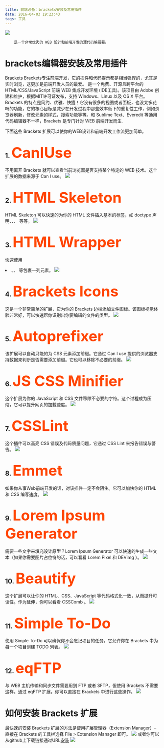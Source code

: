 ```yaml
---
title: 前端必备：brackets安装及常用插件
date: 2016-04-03 19:23:43
tags: 工具
---
```


![](http://7xsgf8.com1.z0.glb.clouddn.com/brackts/Brackets-editor.jpg)

        是一个非常优秀的 WEB 设计和前端开发的源代码编辑器。


<!--more-->
# brackets编辑器安装及常用插件


[Brackets](http://brackets.io/Brackets) Brackets专注前端开发，它的插件和代码提示都是相当强悍的，尤其是实时浏览，这更加是前端开发人员的最爱。
是一个免费、开源且跨平台的 HTML/CSS/JavaScript 前端 WEB 集成开发环境 (IDE工具)。该项目由 Adobe 创建和维护，根据MIT许可证发布，支持 Windows、Linux 以及 OS X 平台。 Brackets 的特点是简约、优雅、快捷！它没有很多的视图或者面板，也没太多花哨的功能，它的核心目标是减少在开发过程中那些效率低下的重复性工作，例如浏览器刷新，修改元素的样式，搜索功能等等。和 Sublime Text、Everedit 等通用代码编辑器不一样，Brackets 是专门针对 WEB 前端开发而生.


下面这些 Brackets 扩展可以使你的WEB设计和前端开发工作流更加简单。
## 1. <font color=OrangeRed size=18>CanIUse</font>
不用离开 Brackets 就可以查看当前浏览器是否支持某个特定的 WEB 技术。这个扩展的数据来源于 Can I use。
![](http://7xsgf8.com1.z0.glb.clouddn.com/brackts/1.png)
## 2. <font color=OrangeRed size=18>HTML Skeleton</font>
HTML Skeleton 可以快速的为你的 HTML 文件插入基本的标签，如 doctype 声明、<html>、<head>、 <body>等等。
![](http://7xsgf8.com1.z0.glb.clouddn.com/brackts/2.png)
## 3. <font color=OrangeRed size=18>HTML Wrapper</font>
快速使用 <li> 、<tr>、<a> 等包裹一列元素。
![](http://7xsgf8.com1.z0.glb.clouddn.com/brackts/3.gif)
## 4. <font color=OrangeRed size=18>Brackets Icons</font>
这是一个非常简单的扩展，它为你的 Brackets 边栏添加文件图标。该图标视觉体验非常好，可以快速帮你识别出你要编辑的文件的类型。
![](http://7xsgf8.com1.z0.glb.clouddn.com/brackts/4.png)
## 5. <font color=OrangeRed size=18>Autoprefixer</font>
该扩展可以自动只能的为 CSS 元素添加前缀。它通过 Can I use 提供的浏览器支持数据来判断是否需要添加前缀。它也可以移除不必要的前缀。
![](http://7xsgf8.com1.z0.glb.clouddn.com/brackts/5.png)
## 6. <font color=OrangeRed size=18>JS CSS Minifier</font>
这个扩展为你的 JavaScript  和 CSS 文件移除不必要的字符。这个过程成为压缩，它可以提升网页的加载速度。
![](http://7xsgf8.com1.z0.glb.clouddn.com/brackts/6.png)
## 7. <font color=OrangeRed size=18>CSSLint</font>
这个插件可以高亮 CSS 错误及代码质量问题，它通过 CSS Lint 来报告错误与警告。
![](http://7xsgf8.com1.z0.glb.clouddn.com/brackts/7.png)
## 8. <font color=OrangeRed size=18>Emmet</font>
如果你从事Web前端开发的话，对该插件一定不会陌生。它可以加快你的 HTML 和 CSS 编写速度。
![](http://7xsgf8.com1.z0.glb.clouddn.com/brackts/8.png)
## 9. <font color=OrangeRed size=18>Lorem Ipsum Generator</font>
需要一些文字来填充设计原型？Lorem Ipsum Generator 可以快速的生成一些文本（如果你需要图片占位符的话，可以看看 Lorem Pixel 和 DEVimg ）。
![](http://7xsgf8.com1.z0.glb.clouddn.com/brackts/9.gif)
## 10. <font color=OrangeRed size=18>Beautify</font>
这个扩展可以让你的 HTML、CSS、JavaScript 等代码格式化一致，从而提升可读性。作为延伸，你可以看看 CSSComb 。
![](http://7xsgf8.com1.z0.glb.clouddn.com/brackts/10.png)
## 11. <font color=OrangeRed size=18>Simple To-Do</font>
使用 Simple To-Do 可以确保你不会忘记项目的任务。它允许你在 Brackets 中为每一个项目创建 TODO 列表。
![](http://7xsgf8.com1.z0.glb.clouddn.com/brackts/11.gif)
## 12. <font color=OrangeRed size=18>eqFTP</font>
与 WEB 主机传输和同步文件需要用到 FTP 或者 SFTP，但使用 Brackets 不需要这样。通过 eqFTP 扩展，你可以直接在 Brackets 中进行这些操作。
![](http://7xsgf8.com1.z0.glb.clouddn.com/brackts/12.png)
# 如何安装 Brackets 扩展
最快速的安装 Brackets 扩展的方法是使用扩展管理器（Extension Manager）– 直接在 Brackets 的工具栏选择 File > Extension Manager 即可。
![](http://7xsgf8.com1.z0.glb.clouddn.com/brackts/15.png)
或者你可以从github上下载链接通过URL[安装](https://github.com/adobe/brackets)
![](http://7xsgf8.com1.z0.glb.clouddn.com/brackts/14.png)